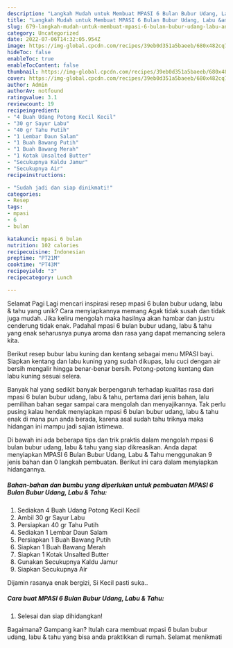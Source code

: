 ```yaml
---
description: "Langkah Mudah untuk Membuat MPASI 6 Bulan Bubur Udang, Labu &amp;amp; Tahu yang Lezat, Mantap"
title: "Langkah Mudah untuk Membuat MPASI 6 Bulan Bubur Udang, Labu &amp;amp; Tahu yang Lezat, Mantap"
slug: 679-langkah-mudah-untuk-membuat-mpasi-6-bulan-bubur-udang-labu-and-amp-tahu-yang-lezat-mantap
category: Uncategorized
date: 2022-07-06T14:32:05.954Z
image: https://img-global.cpcdn.com/recipes/39eb0d351a5baeeb/680x482cq70/mpasi-6-bulan-bubur-udang-labu-tahu-foto-resep-utama.jpg
hideToc: false
enableToc: true
enableTocContent: false
thumbnail: https://img-global.cpcdn.com/recipes/39eb0d351a5baeeb/680x482cq70/mpasi-6-bulan-bubur-udang-labu-tahu-foto-resep-utama.jpg
cover: https://img-global.cpcdn.com/recipes/39eb0d351a5baeeb/680x482cq70/mpasi-6-bulan-bubur-udang-labu-tahu-foto-resep-utama.jpg
author: Admin
authorAv: notfound
ratingvalue: 3.1
reviewcount: 19
recipeingredient:
- "4 Buah Udang Potong Kecil Kecil"
- "30 gr Sayur Labu"
- "40 gr Tahu Putih"
- "1 Lembar Daun Salam"
- "1 Buah Bawang Putih"
- "1 Buah Bawang Merah"
- "1 Kotak Unsalted Butter"
- "Secukupnya Kaldu Jamur"
- "Secukupnya Air"
recipeinstructions:

- "Sudah jadi dan siap dinikmati!"
categories:
- Resep
tags:
- mpasi
- 6
- bulan

katakunci: mpasi 6 bulan 
nutrition: 102 calories
recipecuisine: Indonesian
preptime: "PT21M"
cooktime: "PT43M"
recipeyield: "3"
recipecategory: Lunch

---
```



Selamat Pagi Lagi mencari inspirasi resep mpasi 6 bulan bubur udang, labu &amp; tahu yang unik? Cara menyiapkannya memang Agak tidak susah dan tidak juga mudah. Jika keliru mengolah maka hasilnya akan hambar dan justru cenderung tidak enak. Padahal mpasi 6 bulan bubur udang, labu &amp; tahu yang enak seharusnya punya aroma dan rasa yang dapat memancing selera kita.


Berikut resep bubur labu kuning dan kentang sebagai menu MPASI bayi. Siapkan kentang dan labu kuning yang sudah dikupas, lalu cuci dengan air bersih mengalir hingga benar-benar bersih. Potong-potong kentang dan labu kuning sesuai selera.

Banyak hal yang sedikit banyak berpengaruh terhadap kualitas rasa dari mpasi 6 bulan bubur udang, labu &amp; tahu, pertama dari jenis bahan, lalu pemilihan bahan segar sampai cara mengolah dan menyajikannya. Tak perlu pusing kalau hendak menyiapkan mpasi 6 bulan bubur udang, labu &amp; tahu enak di mana pun anda berada, karena asal sudah tahu triknya maka hidangan ini mampu jadi sajian istimewa.


Di bawah ini ada beberapa tips dan trik praktis dalam mengolah mpasi 6 bulan bubur udang, labu &amp; tahu yang siap dikreasikan. Anda dapat menyiapkan MPASI 6 Bulan Bubur Udang, Labu &amp; Tahu menggunakan 9 jenis bahan dan 0 langkah pembuatan. Berikut ini cara dalam menyiapkan hidangannya.

<!--inarticleads1-->

##### Bahan-bahan dan bumbu yang diperlukan untuk pembuatan MPASI 6 Bulan Bubur Udang, Labu &amp; Tahu:

1. Sediakan 4 Buah Udang Potong Kecil Kecil
1. Ambil 30 gr Sayur Labu
1. Persiapkan 40 gr Tahu Putih
1. Sediakan 1 Lembar Daun Salam
1. Persiapkan 1 Buah Bawang Putih
1. Siapkan 1 Buah Bawang Merah
1. Siapkan 1 Kotak Unsalted Butter
1. Gunakan Secukupnya Kaldu Jamur
1. Siapkan Secukupnya Air


Dijamin rasanya enak bergizi, Si Kecil pasti suka.. 

<!--inarticleads2-->

##### Cara buat MPASI 6 Bulan Bubur Udang, Labu &amp; Tahu:


1. Selesai dan siap dihidangkan!



Bagaimana? Gampang kan? Itulah cara membuat mpasi 6 bulan bubur udang, labu &amp; tahu yang bisa anda praktikkan di rumah. Selamat menikmati
